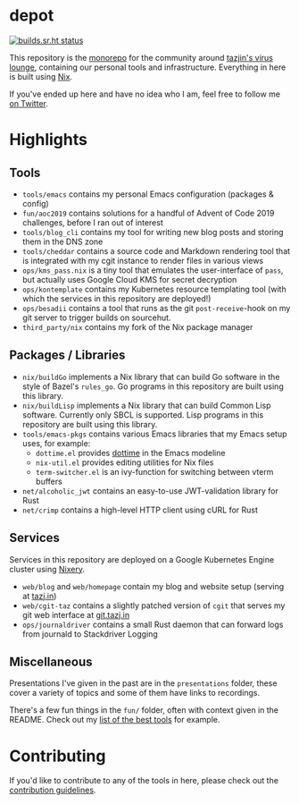 depot
=====

[![builds.sr.ht status](https://builds.sr.ht/~tazjin/depot/master.svg)](https://builds.sr.ht/~tazjin/depot/master?)

This repository is the [monorepo][] for the community around [tazjin's virus
lounge][tvl], containing our personal tools and infrastructure. Everything in
here is built using [Nix][].

If you've ended up here and have no idea who I am, feel free to follow me [on
Twitter][].

# Highlights

## Tools

* `tools/emacs` contains my personal Emacs configuration (packages & config)
* `fun/aoc2019` contains solutions for a handful of Advent of Code 2019
  challenges, before I ran out of interest
* `tools/blog_cli` contains my tool for writing new blog posts and storing them
  in the DNS zone
* `tools/cheddar` contains a source code and Markdown rendering tool
  that is integrated with my cgit instance to render files in various
  views
* `ops/kms_pass.nix` is a tiny tool that emulates the user-interface of `pass`,
  but actually uses Google Cloud KMS for secret decryption
* `ops/kontemplate` contains my Kubernetes resource templating tool (with which
  the services in this repository are deployed!)
* `ops/besadii` contains a tool that runs as the git
  `post-receive`-hook on my git server to trigger builds on sourcehut.
* `third_party/nix` contains my fork of the Nix package manager

## Packages / Libraries

* `nix/buildGo` implements a Nix library that can build Go software in the style
  of Bazel's `rules_go`. Go programs in this repository are built using this
  library.
* `nix/buildLisp` implements a Nix library that can build Common Lisp
  software. Currently only SBCL is supported. Lisp programs in this
  repository are built using this library.
* `tools/emacs-pkgs` contains various Emacs libraries that my Emacs setup uses,
  for example:
  * `dottime.el` provides [dottime][] in the Emacs modeline
  * `nix-util.el` provides editing utilities for Nix files
  * `term-switcher.el` is an ivy-function for switching between vterm buffers
* `net/alcoholic_jwt` contains an easy-to-use JWT-validation library for Rust
* `net/crimp` contains a high-level HTTP client using cURL for Rust

## Services

Services in this repository are deployed on a Google Kubernetes Engine cluster
using [Nixery][].

* `web/blog` and `web/homepage` contain my blog and website setup
  (serving at [tazj.in][])
* `web/cgit-taz` contains a slightly patched version of `cgit` that serves my
  git web interface at [git.tazj.in][]
* `ops/journaldriver` contains a small Rust daemon that can forward logs from
  journald to Stackdriver Logging

## Miscellaneous

Presentations I've given in the past are in the `presentations` folder, these
cover a variety of topics and some of them have links to recordings.

There's a few fun things in the `fun/` folder, often with context given in the
README. Check out my [list of the best tools][best-tools] for example.

# Contributing

If you'd like to contribute to any of the tools in here, please check out the
[contribution guidelines](/tree/docs/CONTRIBUTING.md).

[monorepo]: https://en.wikipedia.org/wiki/Monorepo
[tvl]: https://tvl.fyi
[Nix]: https://nixos.org/nix
[on Twitter]: https://twitter.com/tazjin
[Nixery]: https://github.com/google/nixery
[tazj.in]: https://tazj.in
[git.tazj.in]: https://git.tazj.in
[best-tools]: /about/fun/best-tools/README.md
[dottime]: https://dotti.me
